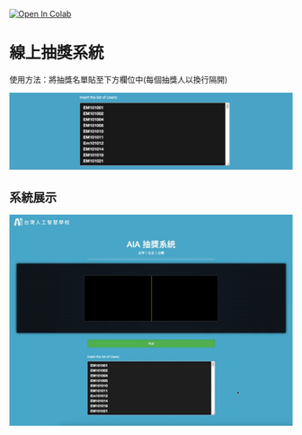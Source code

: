 [![Open In Colab](https://colab.research.google.com/assets/colab-badge.svg)](https://colab.research.google.com/github/andy6804tw/draw-lots-tool/blob/main/python-code/raffle.ipynb)

# 線上抽獎系統
使用方法：將抽獎名單貼至下方欄位中(每個抽獎人以換行隔開)

![](./screenshot/demo.png)

## 系統展示
![](./screenshot/demo.gif)